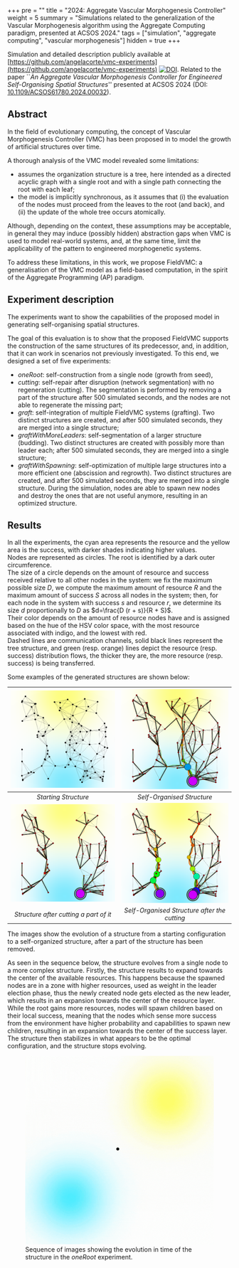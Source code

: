 +++
pre = ""
title = "2024: Aggregate Vascular Morphogenesis Controller"
weight = 5
summary = "Simulations related to the generalization of the Vascular Morphogenesis algorithm using the Aggregate Computing paradigm, presented at ACSOS 2024."
tags = ["simulation", "aggregate computing", "vascular morphogenesis"]
hidden = true
+++

[//]: # (From {{< cite doi="" >}})

[//]: # ({{< cite doi="" style=bibtex >}})

Simulation and detailed description publicly available at [https://github.com/angelacorte/vmc-experiments](https://github.com/angelacorte/vmc-experiments) [![DOI](https://zenodo.org/badge/DOI/10.5281/zenodo.13172244.svg)](https://doi.org/10.5281/zenodo.13172244).
Related to the paper ``_An Aggregate Vascular Morphogenesis Controller for Engineered Self-Organising Spatial Structures_'' presented at ACSOS 2024 (DOI: [10.1109/ACSOS61780.2024.00032](https://doi.org/10.1109/ACSOS61780.2024.00032)).

## Abstract
In the field of evolutionary computing, the concept of Vascular Morphogenesis Controller (VMC) has been proposed in to model the growth of artificial structures over time.

A thorough analysis of the VMC model revealed some limitations:
- assumes the organization structure is a tree, 
  here intended as a directed acyclic graph with a single root and with a single path connecting the root with each leaf;
- the model is implicitly synchronous, as it assumes that (i) the evaluation of the nodes must proceed from the leaves to the root (and back),
  and (ii) the update of the whole tree occurs atomically.

Although, 
depending on the context, 
these assumptions may be acceptable, 
in general they may induce (possibly hidden) abstraction gaps when VMC is used to model real-world systems, and, at the same time, 
limit the applicability of the pattern to engineered morphogenetic systems.

To address these limitations, in this work, we propose FieldVMC: 
a generalisation of the VMC model as a field-based computation, in the spirit of the Aggregate Programming (AP) paradigm.

## Experiment description
The experiments want to show the capabilities of the proposed model in generating self-organising spatial structures.

The goal of this evaluation is to show that the proposed FieldVMC supports the construction of the same structures of its predecessor, 
and, in addition, that it can work in scenarios not previously investigated. 
To this end, we designed a set of five experiments:
- _oneRoot_: self-construction from a single node (growth from seed),
- _cutting_: self-repair after disruption (network segmentation) with no regeneration (cutting). The segmentation is performed by removing a part of the structure after 500 simulated seconds, and the nodes are not able to regenerate the missing part;
- _graft_: self-integration of multiple FieldVMC systems (grafting). Two distinct structures are created, and after 500 simulated seconds, they are merged into a single structure;
- _graftWithMoreLeaders_: self-segmentation of a larger structure (budding). Two distinct structures are created with possibly more than leader each; after 500 simulated seconds, they are merged into a single structure;
- _graftWithSpawning_: self-optimization of multiple large structures into a more efficient one (abscission and regrowth). Two distinct structures are created, and after 500 simulated seconds, they are merged into a single structure. During the simulation, nodes are able to spawn new nodes and destroy the ones that are not useful anymore, resulting in an optimized structure.

## Results
In all the experiments, the cyan area represents the resource and the yellow area is the success, with darker shades indicating higher values. \
Nodes are represented as circles.
The root is identified by a dark outer circumference.\
The size of a circle depends on the amount of resource and success received
relative to all other nodes in the system: we fix the maximum possible size $D$, we compute the maximum amount of resource $R$
and the maximum amount of success $S$ across all nodes in the system;
then, for each node in the system with success $s$ and resource $r$,
we determine its size $d$ proportionally to $D$ as $d=\frac{D (r + s)}{R + S}$. \
Their color depends on the amount of resource nodes have and is assigned based on the hue of the HSV color space,
with the most resource associated with indigo, and the lowest with red.\
Dashed lines are communication channels, solid black lines represent the tree structure, and green (resp. orange) lines depict
the resource (resp. success) distribution flows, the thicker they are, the more resource (resp. success) is being transferred.

Some examples of the generated structures are shown below:

|   ![starting_structure](./images/cutting01.png)    |        ![self-organised_structure](./images/cutting19.png)        |
|:--------------------------------------------------:|:-----------------------------------------------------------------:|
|                *Starting Structure*                |                    *Self-Organised Structure*                     |
| ![structure_after_cutting](./images/cutting21.png) | ![self-organised_structure_after_cutting](./images/cutting27.png) |
|       *Structure after cutting a part of it*       |           *Self-Organised Structure after the cutting*            | 

The images show the evolution of a structure from a starting configuration to a self-organized structure,
after a part of the structure has been removed.


As seen in the sequence below,
the structure evolves from a single node to a more complex structure.
Firstly, the structure results to expand towards the center of the available resources.
This happens because the spawned nodes are in a zone with higher resources,
used as weight in the leader election phase,
thus the newly created node gets elected as the new leader,
which results in an expansion towards the center of the resource layer.
While the root gains more resources,
nodes will spawn children based on their local success,
meaning that the nodes which sense more success from the environment have higher probability and capabilities to spawn new children,
resulting in an expansion towards the center of the success layer.
The structure then stabilizes in what appears to be the optimal configuration,
and the structure stops evolving.

<figure>
  <img src="images/oneroot.gif" alt="One root sequence">
  <figcaption>Sequence of images showing the evolution in time of the structure in the <i>oneRoot</i> experiment.</figcaption>
</figure>


